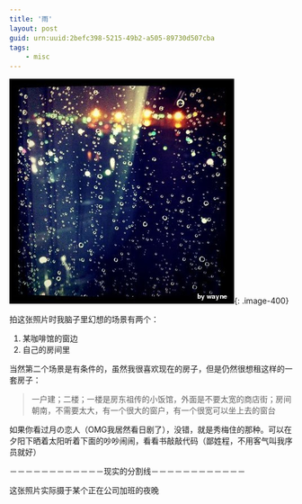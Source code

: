 ```yaml
---
title: '雨'
layout: post
guid: urn:uuid:2befc398-5215-49b2-a505-89730d507cba
tags:
    - misc
---
```


![](/media/files/2010/10/29/rain.jpg){: .image-400}

拍这张照片时我脑子里幻想的场景有两个：

1. 某咖啡馆的窗边
2. 自己的房间里

当然第二个场景是有条件的，虽然我很喜欢现在的房子，但是仍然很想租这样的一套房子：

> 一户建；二楼；一楼是房东祖传的小饭馆，外面是不要太宽的商店街；房间朝南，不需要太大，有一个很大的窗户，有一个很宽可以坐上去的窗台

如果你看过月の恋人（OMG我居然看日剧了），没错，就是秀梅住的那种。可以在夕阳下晒着太阳听着下面的吵吵闹闹，看看书敲敲代码（鄙姓程，不用客气叫我序员就好）

－－－－－－－－－－－－现实的分割线－－－－－－－－－－－－

这张照片实际摄于某个正在公司加班的夜晚

